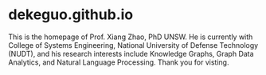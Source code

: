 # dekeguo.github.io
This is the homepage of Prof. Xiang Zhao, PhD UNSW. He is currently with College of Systems Engineering, National University of Defense Technology (NUDT), and his research interests include Knowledge Graphs, Graph Data Analytics, and Natural Language Processing. Thank you for visting.
